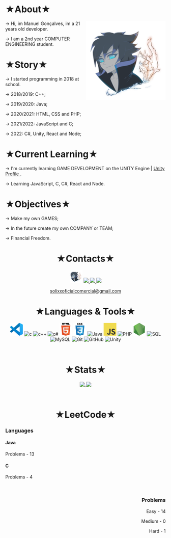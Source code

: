 <h1> ★About★ </h1>

<img align="right" width="250px" src="solixx_png.png">
<p> -> Hi, im Manuel Gonçalves, im a 21 years old developer. </p>
<p> -> I am a 2nd year COMPUTER ENGINEERING student. </p>

<h1> ★Story★ </h1>

<p> -> I started programming in 2018 at school. </p>
<p> -> 2018/2019: C++; </p>
<p> -> 2019/2020: Java; </p>
<p> -> 2020/2021: HTML, CSS and PHP; </p>
<p> -> 2021/2022: JavaScript and C; </p>
<p> -> 2022: C#, Unity, React and Node; </p>

<h1> ★Current Learning★ </h1>

<p> -> I'm currently learning GAME DEVELOPMENT on the UNITY Engine | <a target=”_blank” href="https://learn.unity.com/u/5ff22d0fedbc2a002ba486f3?tab=profile"> Unity Profile </a>. </p>
<p> -> Learning JavaScript, C, C#, React and Node. </p>

<h1> ★Objectives★ </h1>

<p> -> Make my own GAMES; </p>
<p> -> In the future create my own COMPANY or TEAM; </p>
<p> -> Financial Freedom. </p>

<h1 align="center"> ★Contacts★ </h1>

<p align="center">
   <a target=”_blank”>
      <img width="40px" src="solixx_png.png">
  </a>
  <a target=”_blank” href="https://www.linkedin.com/in/manuel-gon%C3%A7alves-8717401a4/">
      <img width="40px" src="https://cdn-icons-png.flaticon.com/512/174/174857.png">
  </a>
  <a target=”_blank” href="https://twitter.com/Solixx4">
      <img width="40px" src="https://upload.wikimedia.org/wikipedia/pt/thumb/3/3d/Twitter_logo_2012.svg/1200px-Twitter_logo_2012.svg.png">
  </a>
  <a target="_blank">
      <img width="40px" src="https://logodownload.org/wp-content/uploads/2017/11/discord-logo-4-1.png">
  </a>
</p>

<p align="center"> <a target=”_blank” href="mailto:solixxoficialcomercial@gmail.com">solixxoficialcomercial@gmail.com</a> </p>

<h1 align="center"> ★Languages & Tools★ </h1>

<p align="center">
<img alt="Visual Studio Code" width="40px" src="https://raw.githubusercontent.com/github/explore/80688e429a7d4ef2fca1e82350fe8e3517d3494d/topics/visual-studio-code/visual-studio-code.png" />
<img alt="c" width="40px" src="https://img.icons8.com/color/480/c-programming.png" />
<img alt="c++" width="34px" src="https://user-images.githubusercontent.com/42747200/46140125-da084900-c26d-11e8-8ea7-c45ae6306309.png" />
<img alt="c#" width="40px" src="https://iconape.com/wp-content/png_logo_vector/c.png" />
<img alt="HTML5" width="40px" src="https://raw.githubusercontent.com/github/explore/80688e429a7d4ef2fca1e82350fe8e3517d3494d/topics/html/html.png" />
<img alt="CSS3" width="40px" src="https://raw.githubusercontent.com/github/explore/80688e429a7d4ef2fca1e82350fe8e3517d3494d/topics/css/css.png" />
<img alt="Java" width="40px" src="https://cdn-icons-png.flaticon.com/512/226/226777.png" />
<img alt="JavaScript" width="40px" src="https://raw.githubusercontent.com/github/explore/80688e429a7d4ef2fca1e82350fe8e3517d3494d/topics/javascript/javascript.png" />
<img alt="PHP" width="40px" src="https://cdn-icons-png.flaticon.com/512/919/919830.png" />
<img alt="Node.js" width="40px" src="https://raw.githubusercontent.com/github/explore/80688e429a7d4ef2fca1e82350fe8e3517d3494d/topics/nodejs/nodejs.png" />
<img alt="SQL" width="40px" src="https://cdn2.iconfinder.com/data/icons/programming-50/64/206_programming-sql-data-database-512.png" />
<img alt="MySQL" width="40px" src="https://icons-for-free.com/iconfiles/png/512/development+logo+mysql+icon-1320184807686758112.png" />
<img alt="Git" width="40px" src="https://upload.wikimedia.org/wikipedia/commons/thumb/3/3f/Git_icon.svg/1024px-Git_icon.svg.png" />
<img alt="GitHub" width="40px" src="https://cdn-icons-png.flaticon.com/512/25/25231.png" />
<img alt="Unity" width="65px" src="https://logos-world.net/wp-content/uploads/2021/11/Unity-Emblem.png" />
</p>
  
<br>

<h1 align="center"> ★Stats★ </h1>

<p align="center">
  <a href="https://github.com/Solixx">
    <img align="center" height="150em" src="https://github-readme-stats.vercel.app/api?username=Solixx&show_icons=true&include_all_commits=true&count_private=true&hide_border=true&theme=github_dark" />
  </a>
  <a href="https://github.com/Solixx">
    <img align="center" height="150em" src="https://github-readme-stats.vercel.app/api/top-langs/?username=Solixx&show_icons=true&include_all_commits=true&count_private=true&layout=compact&hide_border=true&theme=github_dark" />
  </a>
</p>

<br>

   <div width="100px">
<h1 align="center"> ★LeetCode★ </h1>
<h3>Languages</h3>
<h4>Java</h4>
<p>Problems - 13</p>
<h4>C</h4>
<p>Problems - 4</p>
</div>
<br>
   <div align="right">
<h3>Problems</h3>
<p>Easy    - 14</p>
<p>Medium  - 0</p>
<p>Hard    - 1</p>
</div>

<!---

- 👋 Hi, I’m @Solixx
- 👀 I’m interested in web development and game development
- 🌱 I’m currently learning html, css, php, javascript e mysql.
- 💞️ I’m looking to collaborate on ...
- 📫 How to reach me manuel_jose_2002@hotmail.com

Solixx/Solixx is a ✨ special ✨ repository because its `README.md` (this file) appears on your GitHub profile.
You can click the Preview link to take a look at your changes.
--->
